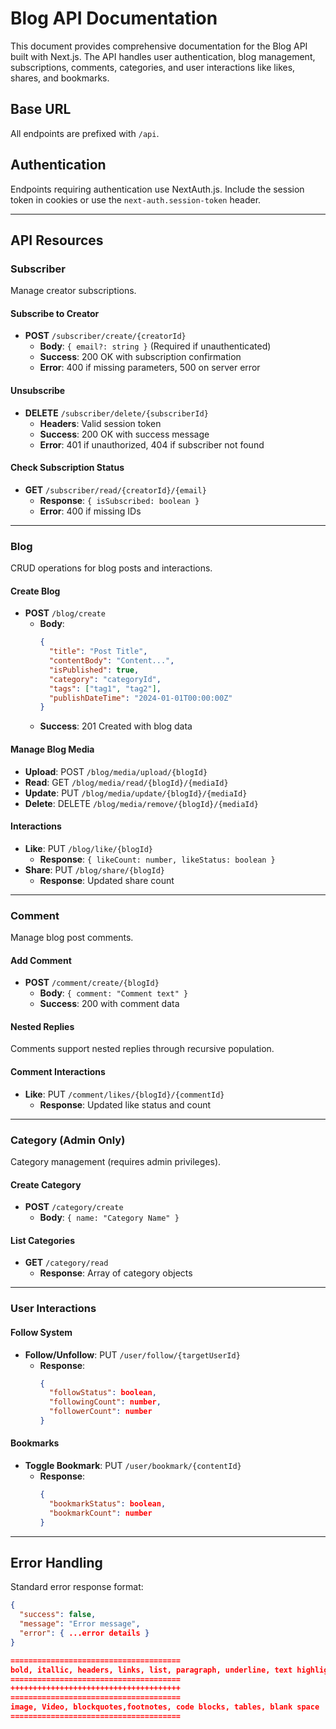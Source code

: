 # Blog API Documentation

This document provides comprehensive documentation for the Blog API built with Next.js. The API handles user authentication, blog management, subscriptions, comments, categories, and user interactions like likes, shares, and bookmarks.

## Base URL
All endpoints are prefixed with `/api`.

## Authentication
Endpoints requiring authentication use NextAuth.js. Include the session token in cookies or use the `next-auth.session-token` header.

---

## API Resources

### Subscriber
Manage creator subscriptions.

#### Subscribe to Creator
- **POST** `/subscriber/create/{creatorId}`
  - **Body**: `{ email?: string }` (Required if unauthenticated)
  - **Success**: 200 OK with subscription confirmation
  - **Error**: 400 if missing parameters, 500 on server error

#### Unsubscribe
- **DELETE** `/subscriber/delete/{subscriberId}`
  - **Headers**: Valid session token
  - **Success**: 200 OK with success message
  - **Error**: 401 if unauthorized, 404 if subscriber not found

#### Check Subscription Status
- **GET** `/subscriber/read/{creatorId}/{email}`
  - **Response**: `{ isSubscribed: boolean }`
  - **Error**: 400 if missing IDs

---

### Blog
CRUD operations for blog posts and interactions.

#### Create Blog
- **POST** `/blog/create`
  - **Body**: 
    ```json
    {
      "title": "Post Title",
      "contentBody": "Content...",
      "isPublished": true,
      "category": "categoryId",
      "tags": ["tag1", "tag2"],
      "publishDateTime": "2024-01-01T00:00:00Z"
    }
    ```
  - **Success**: 201 Created with blog data

#### Manage Blog Media
- **Upload**: POST `/blog/media/upload/{blogId}`
- **Read**: GET `/blog/media/read/{blogId}/{mediaId}`
- **Update**: PUT `/blog/media/update/{blogId}/{mediaId}`
- **Delete**: DELETE `/blog/media/remove/{blogId}/{mediaId}`

#### Interactions
- **Like**: PUT `/blog/like/{blogId}`
  - **Response**: `{ likeCount: number, likeStatus: boolean }`
- **Share**: PUT `/blog/share/{blogId}`
  - **Response**: Updated share count

---

### Comment
Manage blog post comments.

#### Add Comment
- **POST** `/comment/create/{blogId}`
  - **Body**: `{ comment: "Comment text" }`
  - **Success**: 200 with comment data

#### Nested Replies
Comments support nested replies through recursive population.

#### Comment Interactions
- **Like**: PUT `/comment/likes/{blogId}/{commentId}`
  - **Response**: Updated like status and count

---

### Category (Admin Only)
Category management (requires admin privileges).

#### Create Category
- **POST** `/category/create`
  - **Body**: `{ name: "Category Name" }`

#### List Categories
- **GET** `/category/read`
  - **Response**: Array of category objects

---

### User Interactions

#### Follow System
- **Follow/Unfollow**: PUT `/user/follow/{targetUserId}`
  - **Response**: 
    ```json
    {
      "followStatus": boolean,
      "followingCount": number,
      "followerCount": number
    }
    ```

#### Bookmarks
- **Toggle Bookmark**: PUT `/user/bookmark/{contentId}`
  - **Response**: 
    ```json
    {
      "bookmarkStatus": boolean,
      "bookmarkCount": number
    }
    ```

---

## Error Handling
Standard error response format:
```json
{
  "success": false,
  "message": "Error message",
  "error": { ...error details }
}

======================================
bold, itallic, headers, links, list, paragraph, underline, text highlight, strikethrough, superscript,subscript, Defination List, Task list
======================================
++++++++++++++++++++++++++++++++++++++
======================================
image, Video, blockquotes,footnotes, code blocks, tables, blank space
======================================